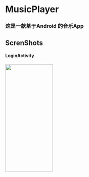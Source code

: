 # MusicPlayer
### 这是一款基于Android 的音乐App
## ScrenShots
#### LoginActivity
<img src="https://img14.360buyimg.com/ddimg/jfs/t1/169568/27/22560/534547/6180cad6Ef97f783d/eb7a662d45fe753d.jpg" width="150px" height="340px">
